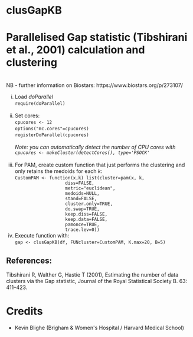 # clusGapKB
<h1>Parallelised Gap statistic (Tibshirani et al., 2001) calculation and clustering</h1>
<br>
NB - further information on Biostars: https://www.biostars.org/p/273107/
<br>
<ol type="i">
  <li>Load <i>doParallel</i>
<br>
    <code>require(doParallel)</code></li>
<br>
<li>Set cores:
  <br>
  <code>cpucores <- 12</code>
  <br>
  <code>options("mc.cores"=cpucores)</code>
  <br>
  <code>registerDoParallel(cpucores)</code></li>
  <br>
  <i>Note: you can automatically detect the number of CPU cores with <code>cpucores <- makeCluster(detectCores(), type='PSOCK'</code></i></li>
  <br><br>
<li>For PAM, create custom function that just performs the clustering and only retains the medoids for each <i>k</i>:
<br>
<code>CustomPAM <- function(x,k) list(cluster=pam(x, k,
                   diss=FALSE,
                   metric="euclidean",
                   medoids=NULL,
                   stand=FALSE,
                   cluster.only=TRUE,
                   do.swap=TRUE,
                   keep.diss=FALSE,
                   keep.data=FALSE,
                   pamonce=TRUE,
                   trace.lev=0))</code></li>
<li>Execute function with:<br>
<code>gap <- clusGapKB(df, FUNcluster=CustomPAM, K.max=20, B=5)</code>
<br>
</li>
</ol>
<h2>References:</h2>
Tibshirani R, Walther G, Hastie T (2001), Estimating the number of data clusters via the Gap statistic, Journal of the Royal Statistical Society B. 63: 411–423.

<h1>Credits</h1>
<ul>
  <li>Kevin Blighe (Brigham & Women's Hospital / Harvard Medical School)</li>
</ul>
